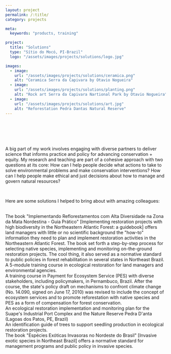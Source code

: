 ```yaml
---
layout: project
permalink: /:title/
category: projects

meta:
  keywords: "products, training"

project:
  title: "Solutions"
  type: "Sítio do Mocó, PI-Brazil"
  logo: "/assets/images/projects/solutions/logo.jpg"

images:
  - image:
    url: "/assets/images/projects/solutions/ceramica.png"
    alt: "Ceramica Serra da Capivara by Otavio Nogueira"
  - image:
    url: "/assets/images/projects/solutions/planting.png"
    alt: "Rock art Serra da Capivara Nartional Park by Otavio Nogueira"
  - image:
    url: "/assets/images/projects/solutions/art.jpg"
    alt: "Reforestation Pedra Dantas Natural Reserve"
---
```

<p style="padding-top:50px">

<br>
<p>A big part of my work involves engaging with diverse partners to deliver science that informs practice and policy for advancing conservation + equity. My research and teaching are part of a cohesive approach with two questions at its core: How can I help people decide what actions to take to solve environmental problems and make conservation interventions? How can I help people make ethical and just decisions about how to manage and govern natural resources?</p>
<br>
<p>Here are some solutions I helped to bring about with amazing colleagues:<p>
<br>
The book "Implementando Reflorestamentos com Alta Diversidade na Zona da Mata Nordestina - Guia Prático" [Implementing restoration projects with high biodiversity in the Northeastern Atlantic Forest: a guidebook] offers land managers with little or no scientific background the "how-to" information they need to plan and implement restoration activities in the Northeastern Atlantic Forest. The book set forth a step-by-step process for selecting native species, implementing and monitoring on-the-ground restoration projects.
The cool thing, it also served as a normative standard to public policies in forest rehabilitation in several states in Northeast Brazil.
<br>
A 5-module training course in ecological restoration for land managers and environmental agencies.
<br>
A training course in Payment for Ecosystem Service (PES) with diverse stakeholders, including policymakers, in Pernambuco, Brazil. After the course, the state's policy draft on mechanisms to confront climate change (No. 14.090, signed on June 17, 2010) was revised to include the concept of ecosystem services and to promote reforestation with native species and PES as a form of compensation for forest conservation.
<br>
An ecological restoration implementation and monitoring plan for the Suape's Industrial Port Complex and the Nature Reserve Pedra D'anta (Lagoas dos Patos, PE, Brazil)
<br>
An identification guide of trees to support seedling production in ecological restoration projects.
<br>
The book "Espécies Exóticas Invasoras no Nordeste do Brasil" [Invasive exotic species in Northeast Brazil] offers a normative standard for management programs and public policy in invasive species.  
